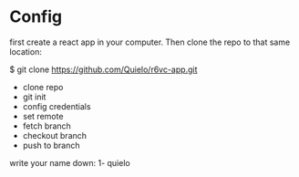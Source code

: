 # Config

first create a react app in your computer.
Then clone the repo to that same location:

$ git clone https://github.com/Quielo/r6vc-app.git

- clone repo
- git init
- config credentials
- set remote
- fetch branch
- checkout branch
- push to branch

write your name down:
1- quielo
